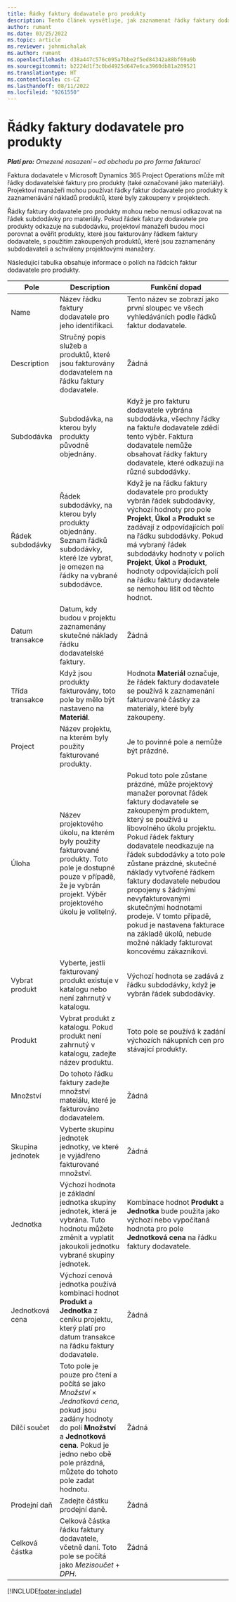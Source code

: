```yaml
---
title: Řádky faktury dodavatele pro produkty
description: Tento článek vysvětluje, jak zaznamenat řádky faktury dodavatele pro produkty a jak používat různá pole k zaznamenání nákupů produktů od dodavatelů.
author: rumant
ms.date: 03/25/2022
ms.topic: article
ms.reviewer: johnmichalak
ms.author: rumant
ms.openlocfilehash: d38a447c576c095a7bbe2f5ed84342a88bf69a9b
ms.sourcegitcommit: b2224d1f3c0bd4925d647e6ca3960db81a209521
ms.translationtype: HT
ms.contentlocale: cs-CZ
ms.lasthandoff: 08/11/2022
ms.locfileid: "9261550"
---
```

# <a name="vendor-invoice-lines-for-products"></a>Řádky faktury dodavatele pro produkty

_**Platí pro:** Omezené nasazení – od obchodu po pro forma fakturaci_

Faktura dodavatele v Microsoft Dynamics 365 Project Operations může mít řádky dodavatelské faktury pro produkty (také označované jako materiály). Projektoví manažeři mohou používat řádky faktur dodavatele pro produkty k zaznamenávání nákladů produktů, které byly zakoupeny v projektech.

Řádky faktury dodavatele pro produkty mohou nebo nemusí odkazovat na řádek subdodávky pro materiály. Pokud řádek faktury dodavatele pro produkty odkazuje na subdodávku, projektoví manažeři budou moci porovnat a ověřit produkty, které jsou fakturovány řádkem faktury dodavatele, s použitím zakoupených produktů, které jsou zaznamenány subdodavateli a schváleny projektovými manažery.

Následující tabulka obsahuje informace o polích na řádcích faktur dodavatele pro produkty.

| Pole | Description | Funkční dopad |
| --- | --- | --- |
| Name | Název řádku faktury dodavatele pro jeho identifikaci. | Tento název se zobrazí jako první sloupec ve všech vyhledáváních podle řádků faktur dodavatele. |
| Description | Stručný popis služeb a produktů, které jsou fakturovány dodavatelem na řádku faktury dodavatele. | Žádná |
| Subdodávka | Subdodávka, na kterou byly produkty původně objednány. | Když je pro fakturu dodavatele vybrána subdodávka, všechny řádky na faktuře dodavatele zdědí tento výběr. Faktura dodavatele nemůže obsahovat řádky faktury dodavatele, které odkazují na různé subdodávky. |
| Řádek subdodávky | Řádek subdodávky, na kterou byly produkty objednány. Seznam řádků subdodávky, které lze vybrat, je omezen na řádky na vybrané subdodávce. | Když je na řádku faktury dodavatele pro produkty vybrán řádek subdodávky, výchozí hodnoty pro pole **Projekt**, **Úkol** a **Produkt** se zadávají z odpovídajících polí na řádku subdodávky. Pokud má vybraný řádek subdodávky hodnoty v polích **Projekt**, **Úkol** a **Produkt**, hodnoty odpovídajících polí na řádku faktury dodavatele se nemohou lišit od těchto hodnot. |
| Datum transakce | Datum, kdy budou v projektu zaznamenány skutečné náklady řádku dodavatelské faktury. | Žádná|
| Třída transakce | Když jsou produkty fakturovány, toto pole by mělo být nastaveno na **Materiál**. | Hodnota **Materiál** označuje, že řádek faktury dodavatele se používá k zaznamenání fakturované částky za materiály, které byly zakoupeny. |
| Project | Název projektu, na kterém byly použity fakturované produkty. | Je to povinné pole a nemůže být prázdné. |
| Úloha | Název projektového úkolu, na kterém byly použity fakturované produkty. Toto pole je dostupné pouze v případě, že je vybrán projekt. Výběr projektového úkolu je volitelný. | Pokud toto pole zůstane prázdné, může projektový manažer porovnat řádek faktury dodavatele se zakoupeným produktem, který se používá u libovolného úkolu projektu. Pokud řádek faktury dodavatele neodkazuje na řádek subdodávky a toto pole zůstane prázdné, skutečné náklady vytvořené řádkem faktury dodavatele nebudou propojeny s žádnými nevyfakturovanými skutečnými hodnotami prodeje. V tomto případě, pokud je nastavena fakturace na základě úkolů, nebude možné náklady fakturovat koncovému zákazníkovi. |
| Vybrat produkt | Vyberte, jestli fakturovaný produkt existuje v katalogu nebo není zahrnutý v katalogu. | Výchozí hodnota se zadává z řádku subdodávky, když je vybrán řádek subdodávky. |
| Produkt | Vybrat produkt z katalogu. Pokud produkt není zahrnutý v katalogu, zadejte název produktu. | Toto pole se používá k zadání výchozích nákupních cen pro stávající produkty. |
| Množství | Do tohoto řádku faktury zadejte množství mateiálu, které je fakturováno dodavatelem. | Žádná |
| Skupina jednotek | Vyberte skupinu jednotek jednotky, ve které je vyjádřeno fakturované množství. | Žádná |
| Jednotka | Výchozí hodnota je základní jednotka skupiny jednotek, která je vybrána. Tuto hodnotu můžete změnit a vyplatit jakoukoli jednotku vybrané skupiny jednotek. | Kombinace hodnot **Produkt** a **Jednotka** bude použita jako výchozí nebo vypočítaná hodnota pro pole **Jednotková cena** na řádku faktury dodavatele. |
| Jednotková cena | Výchozí cenová jednotka používá kombinaci hodnot **Produkt** a **Jednotka** z ceníku projektu, který platí pro datum transakce na řádku faktury dodavatele. | Žádná |
| Dílčí součet | Toto pole je pouze pro čtení a počítá se jako *Množství* &times; *Jednotková cena*, pokud jsou zadány hodnoty do polí **Množství** a **Jednotková cena**. Pokud je jedno nebo obě pole prázdná, můžete do tohoto pole zadat hodnotu. | Žádná |
| Prodejní daň | Zadejte částku prodejní daně. | Žádná |
| Celková částka | Celková částka řádku faktury dodavatele, včetně daní. Toto pole se počítá jako *Mezisoučet* + *DPH*. | Žádná |

[!INCLUDE[footer-include](../../includes/footer-banner.md)]
